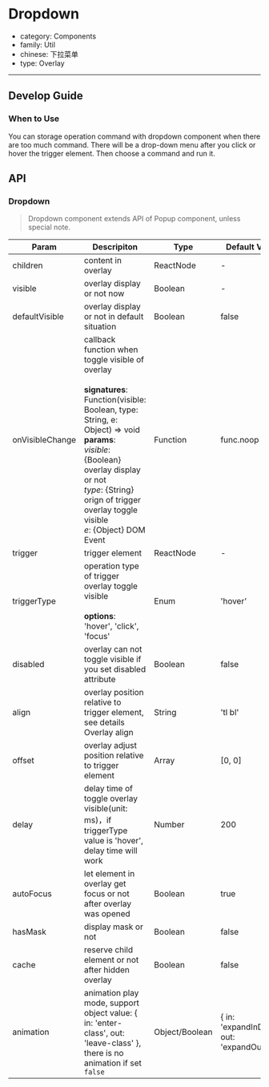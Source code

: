# Dropdown

-   category: Components
-   family: Util
-   chinese: 下拉菜单
-   type: Overlay

---

## Develop Guide

### When to Use

You can storage operation command with dropdown component when there are too much command. There will be a drop-down menu after you click or hover the trigger element. Then choose a command and run it.

## API

### Dropdown
> Dropdown component extends API of Popup component,  unless special note.

| Param | Descripiton  | Type  | Default Value |
| --------------- | ----------------------------------------------------------------------------------------------------------------------------------------------------------------------------------------------- | -------------- | ------------------------------------------ |
| children        | content in overlay                                                                                                                                                                                            | ReactNode      | -                                          |
| visible         | overlay display or not now                                                                                                                                                                                        | Boolean        | -                                          |
| defaultVisible  | overlay display or not in default situation                                                                                                                                                                                        | Boolean        | false                                      |
| onVisibleChange | callback function when toggle visible of overlay<br><br>**signatures**:<br>Function(visible: Boolean, type: String, e: Object) => void<br>**params**:<br>_visible_: {Boolean} overlay display or not<br>_type_: {String} orign of trigger overlay toggle visible<br>_e_: {Object} DOM Event| Function       | func.noop                                  |
| trigger         | trigger element                                                                                                                                                                                   | ReactNode      | -                                          |
| triggerType     | operation type of trigger overlay toggle visible<br><br>**options**:<br>'hover', 'click', 'focus'                                                                                                                                     | Enum           | 'hover'                                    |
| disabled        | overlay can not toggle visible if you set disabled attribute                                                                                                                                                                                 | Boolean        | false                                      |
| align           | overlay position relative to trigger element, see details Overlay align                                                                  | String         | 'tl bl'                                    |
| offset          | overlay adjust position relative to trigger element                                                                                                                                                                                  | Array          | [0, 0]                                     |
| delay           | delay time of toggle overlay visible(unit: ms)，if triggerType value is 'hover', delay time will work                                                                                                        | Number         | 200                                        |
| autoFocus       | let element in overlay get focus or not after overlay was opened                                                                                                                                                                              | Boolean        | true                                       |
| hasMask         | display mask or not                                                                                                                                                                                          | Boolean        | false                                      |
| cache           | reserve child element or not after hidden overlay                                                                                                                                                                                      | Boolean        | false                                      |
| animation       | animation play mode, support object value: { in: 'enter-class', out: 'leave-class' }, there is no animation if set `false`                                                                                                                 | Object/Boolean | { in: 'expandInDown', out: 'expandOutUp' } |
